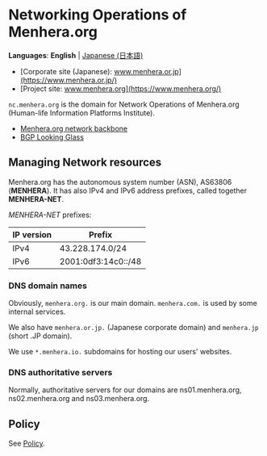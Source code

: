 # Networking Operations of Menhera.org

**Languages**: **English**
| [Japanese (日本語)](/ja/)

* [Corporate site (Japanese): www.menhera.or.jp](https://www.menhera.or.jp/)
* [Project site: www.menhera.org](https://www.menhera.org/)

`nc.menhera.org` is the domain for Network Operations of Menhera.org (Human-life Information Platforms Institute).

* [Menhera.org network backbone](backbone.html)
* [BGP Looking Glass](https://looking-glass.nc.menhera.org/)

## Managing Network resources

Menhera.org has the autonomous system number (ASN), AS63806 (**MENHERA**).
It has also IPv4 and IPv6 address prefixes, called together **MENHERA-NET**.

_MENHERA-NET_ prefixes:

| IP version | Prefix |
|------------|--------|
| IPv4       | 43.228.174.0/24 |
| IPv6       | 2001:0df3:14c0::/48 |

### DNS domain names

Obviously, `menhera.org.` is our main domain. `menhera.com.` is used by some internal services.

We also have `menhera.or.jp.` (Japanese corporate domain) and `menhera.jp` (short .JP domain).

We use `*.menhera.io.` subdomains for hosting our users' websites.

### DNS authoritative servers

Normally, authoritative servers for our domains are ns01.menhera.org, ns02.menhera.org and ns03.menhera.org.

## Policy

See [Policy](policy.html).
